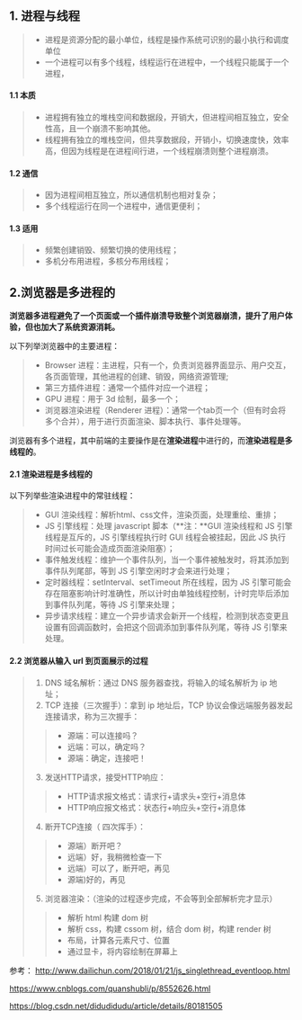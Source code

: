 ## 1. 进程与线程
> * 进程是资源分配的最小单位，线程是操作系统可识别的最小执行和调度单位
> * 一个进程可以有多个线程，线程运行在进程中，一个线程只能属于一个进程，

#### 1.1 本质
> * 进程拥有独立的堆栈空间和数据段，开销大，但进程间相互独立，安全性高，且一个崩溃不影响其他。
> * 线程拥有独立的堆栈空间，但共享数据段，开销小，切换速度快，效率高，但因为线程是在进程间行进，一个线程崩溃则整个进程崩溃。

#### 1.2 通信
> * 因为进程间相互独立，所以通信机制也相对复杂；
> * 多个线程运行在同一个进程中，通信更便利；

#### 1.3 适用 
> * 频繁创建销毁、频繁切换的使用线程；
> * 多机分布用进程，多核分布用线程；

## 2.浏览器是多进程的
**浏览器多进程避免了一个页面或一个插件崩溃导致整个浏览器崩溃，提升了用户体验，但也加大了系统资源消耗。**

以下列举浏览器中的主要进程：
> * Browser 进程：主进程，只有一个，负责浏览器界面显示、用户交互，各页面管理，其他进程的创建、销毁，网络资源管理;
> * 第三方插件进程：通常一个插件对应一个进程；
> * GPU 进程：用于 3d 绘制，最多一个；
> * 浏览器渲染进程（Renderer 进程）：通常一个tab页一个（但有时会将多个合并），用于进行页面渲染、脚本执行、事件处理等。

浏览器有多个进程，其中前端的主要操作是在**渲染进程**中进行的，而**渲染进程是多线程的**。

#### 2.1 渲染进程是多线程的
以下列举些渲染进程中的常驻线程：
> * GUI 渲染线程：解析html、css文件，渲染页面，处理重绘、重排；
> * JS 引擎线程：处理 javascript 脚本（**注：**GUI 渲染线程和 JS 引擎线程是互斥的，JS 引擎线程执行时 GUI 线程会被挂起，因此 JS 执行时间过长可能会造成页面渲染阻塞）；
> * 事件触发线程：维护一个事件队列，当一个事件被触发时，将其添加到事件队列尾部，等到 JS 引擎空闲时才会来进行处理；
> * 定时器线程：setInterval、setTimeout 所在线程，因为 JS 引擎可能会存在阻塞影响计时准确性，所以计时由单独线程控制，计时完毕后添加到事件队列尾，等待 JS 引擎来处理；
> * 异步请求线程：建立一个异步请求会新开一个线程，检测到状态变更且设置有回调函数时，会把这个回调添加到事件队列尾，等待 JS 引擎来处理。

#### 2.2 浏览器从输入 url 到页面展示的过程
> 1. DNS 域名解析：通过 DNS 服务器查找，将输入的域名解析为 ip 地址；
> 2. TCP 连接（三次握手）：拿到 ip 地址后，TCP 协议会像远端服务器发起连接请求，称为三次握手：
> > * 源端：可以连接吗？ 
> > * 远端：可以，确定吗？ 
> > * 源端：确定，连接吧！
> 3. 发送HTTP请求，接受HTTP响应：
> > * HTTP请求报文格式：请求行+请求头+空行+消息体
> > * HTTP响应报文格式：状态行+响应头+空行+消息体
> 4. 断开TCP连接（ 四次挥手）： 
> > * 源端）断开吧？ 
> > * 远端）好，我稍微检查一下 
> > * 远端）可以了，断开吧，再见 
> > * 源端)好的，再见
> 5. 浏览器渲染：（渲染的过程逐步完成，不会等到全部解析完才显示）
> > * 解析 html 构建 dom 树
> > * 解析 css，构建 cssom 树，结合 dom 树，构建 render 树
> > * 布局，计算各元素尺寸、位置
> > * 通过显卡，将内容绘制在屏幕上


参考：
http://www.dailichun.com/2018/01/21/js_singlethread_eventloop.html

https://www.cnblogs.com/quanshubli/p/8552626.html

https://blog.csdn.net/didudidudu/article/details/80181505


